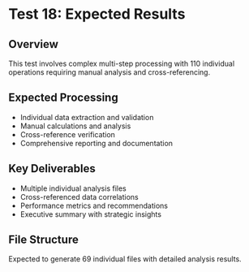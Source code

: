 # Test 18: Expected Results

## Overview
This test involves complex multi-step processing with 110 individual operations requiring manual analysis and cross-referencing.

## Expected Processing
- Individual data extraction and validation
- Manual calculations and analysis  
- Cross-reference verification
- Comprehensive reporting and documentation

## Key Deliverables  
- Multiple individual analysis files
- Cross-referenced data correlations
- Performance metrics and recommendations
- Executive summary with strategic insights

## File Structure
Expected to generate 69 individual files with detailed analysis results.

